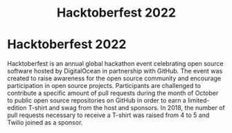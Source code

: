 <h1 align="center">Hacktoberfest 2022</h1>


# Hacktoberfest 2022

Hacktoberfest is an annual global hackathon event celebrating open source software hosted by DigitalOcean in partnership with GitHub. The event was created to raise awareness for the open source community and encourage participation in open source projects. Participants are challenged to contribute a specific amount of pull requests during the month of October to public open source repositories on GitHub in order to earn a limited-edition T-shirt and swag from the host and sponsors. In 2018, the number of pull requests necessary to receive a T-shirt was raised from 4 to 5 and Twilio joined as a sponsor.
